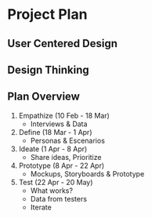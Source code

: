 # Project Plan

## User Centered Design

## Design Thinking

## Plan Overview

1. Empathize (10 Feb - 18 Mar)
    - Interviews & Data
2. Define (18 Mar - 1 Apr)
   - Personas & Escenarios
3. Ideate (1 Apr - 8 Apr)
   - Share ideas, Prioritize
4. Prototype (8 Apr - 22 Apr)
   - Mockups, Storyboards & Prototype
5. Test (22 Apr - 20 May)
   - What works?
   - Data from testers
   - Iterate